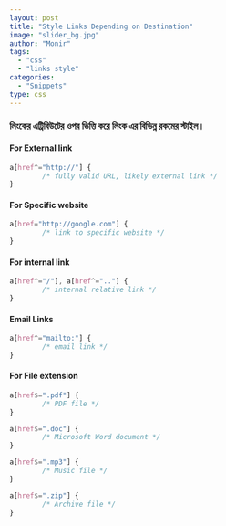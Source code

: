 ```yaml
---
layout: post
title: "Style Links Depending on Destination"
image: "slider_bg.jpg"
author: "Monir"
tags:
  - "css"
  - "links style"
categories:
  - "Snippets"
type: css  
---
```


### লিংকের এট্রিবিউটের ওপর ভিত্তি করে লিংক এর বিভিন্ন রকমের স্টাইল।

#### For External link

```css
a[href^="http://"] {
        /* fully valid URL, likely external link */
}
```

#### For Specific website

```css
a[href="http://google.com"] {
        /* link to specific website */
}
```
#### For internal link

```css
a[href^="/"], a[href^=".."] {
        /* internal relative link */
}
```

#### Email Links

```css
a[href^="mailto:"] {
        /* email link */
}
```

#### For File extension

```css
a[href$=".pdf"] {
        /* PDF file */
}

a[href$=".doc"] {
        /* Microsoft Word document */
}

a[href$=".mp3"] {
        /* Music file */
}

a[href$=".zip"] {
        /* Archive file */
}
```
